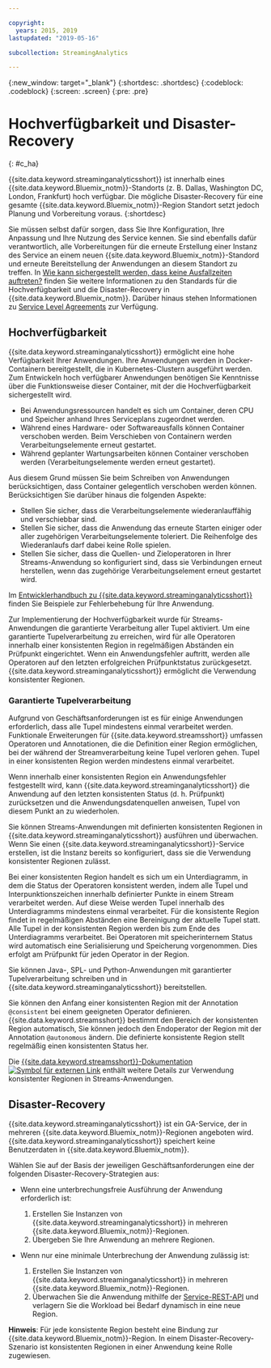 ```yaml
---

copyright:
  years: 2015, 2019
lastupdated: "2019-05-16"

subcollection: StreamingAnalytics

---
```


<!-- Attribute definitions -->
{:new_window: target="_blank"}
{:shortdesc: .shortdesc}
{:codeblock: .codeblock}
{:screen: .screen}
{:pre: .pre}

# Hochverfügbarkeit und Disaster-Recovery
{: #c_ha}

{{site.data.keyword.streaminganalyticsshort}} ist innerhalb eines {{site.data.keyword.Bluemix_notm}}-Standorts (z. B. Dallas, Washington DC, London, Frankfurt) hoch verfügbar. Die mögliche Disaster-Recovery für eine gesamte {{site.data.keyword.Bluemix_notm}}-Region Standort setzt jedoch Planung und  Vorbereitung voraus.
{:shortdesc}


Sie müssen selbst dafür sorgen, dass Sie Ihre Konfiguration, Ihre Anpassung und Ihre Nutzung des Service kennen. Sie sind ebenfalls dafür verantwortlich, alle Vorbereitungen für die erneute Erstellung einer Instanz des Service an einem neuen {{site.data.keyword.Bluemix_notm}}-Standord und erneute Bereitstellung der Anwendungen an diesem Standort zu treffen. In [Wie kann sichergestellt werden, dass keine Ausfallzeiten auftreten?](/docs/services/overview?topic=overview-zero-downtime#zero-downtime) finden Sie weitere Informationen zu den Standards für die Hochverfügbarkeit und die Disaster-Recovery in {{site.data.keyword.Bluemix_notm}}. Darüber hinaus stehen Informationen zu [Service Level Agreements](/docs/services/overview?topic=overview-zero-downtime#zero-downtime#SLAs) zur Verfügung. 

## Hochverfügbarkeit

{{site.data.keyword.streaminganalyticsshort}} ermöglicht eine hohe Verfügbarkeit Ihrer Anwendungen. Ihre Anwendungen werden in Docker-Containern bereitgestellt, die in Kubernetes-Clustern ausgeführt werden. Zum Entwickeln hoch verfügbarer Anwendungen benötigen Sie Kenntnisse über die Funktionsweise dieser Container, mit der die Hochverfügbarkeit sichergestellt wird. 

* Bei Anwendungsressourcen handelt es sich um Container, deren CPU und Speicher anhand Ihres Serviceplans zugeordnet werden. 
* Während eines Hardware- oder Softwareausfalls können Container verschoben werden. Beim Verschieben von Containern werden Verarbeitungselemente erneut gestartet. 
* Während geplanter Wartungsarbeiten können Container verschoben werden (Verarbeitungselemente werden erneut gestartet). 

Aus diesem Grund müssen Sie beim Schreiben von Anwendungen berücksichtigen, dass Container gelegentlich verschoben werden können. Berücksichtigen Sie darüber hinaus die folgenden Aspekte: 
* Stellen Sie sicher, dass die Verarbeitungselemente wiederanlauffähig und verschiebbar sind. 
* Stellen Sie sicher, dass die Anwendung das erneute Starten einiger oder aller zugehörigen Verarbeitungselemente toleriert. Die Reihenfolge des Wiederanlaufs darf dabei keine Rolle spielen. 
* Stellen Sie sicher, dass die Quellen- und Zieloperatoren in Ihrer Streams-Anwendung so konfiguriert sind, dass sie Verbindungen erneut herstellen, wenn das zugehörige Verarbeitungselement erneut gestartet wird. 

Im [Entwicklerhandbuch zu {{site.data.keyword.streaminganalyticsshort}}](https://developer.ibm.com/streamsdev/docs/streaming-analytics-dev-guide/#troubleshooting) finden Sie Beispiele zur Fehlerbehebung für Ihre Anwendung. 

Zur Implementierung der Hochverfügbarkeit wurde für Streams-Anwendungen die garantierte Verarbeitung aller Tupel aktiviert. Um eine garantierte Tupelverarbeitung zu erreichen, wird für alle Operatoren innerhalb einer konsistenten Region in regelmäßigen Abständen ein Prüfpunkt eingerichtet. Wenn ein Anwendungsfehler auftritt, werden alle Operatoren auf den letzten erfolgreichen Prüfpunktstatus zurückgesetzt.
{{site.data.keyword.streaminganalyticsshort}} ermöglicht die Verwendung konsistenter Regionen. 

### Garantierte Tupelverarbeitung
Aufgrund von Geschäftsanforderungen ist es für einige Anwendungen erforderlich, dass alle Tupel mindestens einmal verarbeitet werden. Funktionale Erweiterungen für {{site.data.keyword.streamsshort}} umfassen Operatoren und Annotationen, die die Definition einer Region ermöglichen, bei der während der Streamverarbeitung keine Tupel verloren gehen. Tupel in einer konsistenten Region werden mindestens einmal verarbeitet.

Wenn innerhalb einer konsistenten Region ein Anwendungsfehler festgestellt wird, kann {{site.data.keyword.streaminganalyticsshort}} die Anwendung auf den letzten konsistenten Status (d. h. Prüfpunkt) zurücksetzen und die Anwendungsdatenquellen anweisen, Tupel von diesem Punkt an zu wiederholen. 

Sie können Streams-Anwendungen mit definierten konsistenten Regionen in {{site.data.keyword.streaminganalyticsshort}} ausführen und überwachen. Wenn Sie einen {{site.data.keyword.streaminganalyticsshort}}-Service erstellen, ist die Instanz bereits so konfiguriert, dass sie die Verwendung konsistenter Regionen zulässt. 

Bei einer konsistenten Region handelt es sich um ein Unterdiagramm, in dem die Status der Operatoren konsistent werden, indem alle Tupel und Interpunktionszeichen innerhalb definierter Punkte in einem Stream verarbeitet werden. Auf diese Weise werden Tupel innerhalb des Unterdiagramms mindestens einmal verarbeitet. Für die konsistente Region findet in regelmäßigen Abständen eine Bereinigung der aktuelle Tupel statt. Alle Tupel in der konsistenten Region werden bis zum Ende des Unterdiagramms verarbeitet. Bei Operatoren mit speicherinternem Status wird automatisch eine Serialisierung und Speicherung vorgenommen. Dies erfolgt am Prüfpunkt für jeden Operator in der Region.

Sie können Java-, SPL- und Python-Anwendungen mit garantierter Tupelverarbeitung schreiben und in {{site.data.keyword.streaminganalyticsshort}} bereitstellen. 

Sie können den Anfang einer konsistenten Region mit der Annotation `@consistent` bei einem geeigneten Operator definieren. {{site.data.keyword.streamsshort}} bestimmt den Bereich der konsistenten Region automatisch, Sie können jedoch den Endoperator der Region mit der Annotation `@autonomous` ändern. Die definierte konsistente Region stellt regelmäßig einen konsistenten Status her.

Die [{{site.data.keyword.streamsshort}}-Dokumentation ![Symbol für externen Link](../../icons/launch-glyph.svg "Symbol für externen Link")](https://www.ibm.com/support/knowledgecenter/SSCRJU_4.3.0/com.ibm.streams.dev.doc/doc/consistentregions.html) enthält weitere Details zur Verwendung konsistenter Regionen in Streams-Anwendungen.

## Disaster-Recovery
{{site.data.keyword.streaminganalyticsshort}} ist ein GA-Service, der in mehreren {{site.data.keyword.Bluemix_notm}}-Regionen angeboten wird. {{site.data.keyword.streaminganalyticsshort}} speichert keine Benutzerdaten in {{site.data.keyword.Bluemix_notm}}. 

Wählen Sie auf der Basis der jeweiligen Geschäftsanforderungen eine der folgenden Disaster-Recovery-Strategien aus:
* Wenn eine unterbrechungsfreie Ausführung der Anwendung erforderlich ist:
  1. Erstellen Sie Instanzen von {{site.data.keyword.streaminganalyticsshort}} in mehreren {{site.data.keyword.Bluemix_notm}}-Regionen. 
  2. Übergeben Sie Ihre Anwendung an mehrere Regionen. 


* Wenn nur eine minimale Unterbrechung der Anwendung zulässig ist:
  1. Erstellen Sie Instanzen von {{site.data.keyword.streaminganalyticsshort}} in mehreren {{site.data.keyword.Bluemix_notm}}-Regionen. 
  2. Überwachen Sie die Anwendung mithilfe der [Service-REST-API](https://ibm.co/2Gt9mB6) und verlagern Sie die Workload bei Bedarf dynamisch in eine neue Region. 

**Hinweis**: Für jede konsistente Region besteht eine Bindung zur {{site.data.keyword.Bluemix_notm}}-Region. In einem Disaster-Recovery-Szenario ist konsistenten Regionen in einer Anwendung keine Rolle zugewiesen. 
